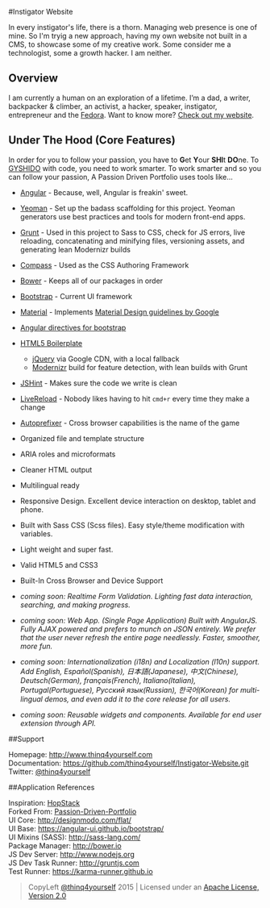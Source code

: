#Instigator Website

In every instigator's life, there is a thorn. Managing web presence is one of mine. So I'm tryig a new approach, having my own website not built in a CMS,
to showcase some of my creative work. Some consider me a technologist, some a growth hacker. I am neither.

## Overview

I am currently a human on an exploration of a lifetime. I’m a dad, a writer, backpacker & climber, an activist, a hacker, speaker, instigator, entrepreneur and the [Fedora](http://beardandfedora.com). Want to know more? [Check out my website](http://www.thinq4yourself.com).

## Under The Hood (Core Features)
In order for you to follow your passion, you have to **G**et **Y**our **SHI**t **DO**ne. To [GYSHIDO](http://gyshido.com) with code, you need to work smarter.
To work smarter and so you can follow your passion, A Passion Driven Portfolio uses tools like...

* [Angular](https://angularjs.org/) - Because, well, Angular is freakin' sweet.
* [Yeoman](http://yeoman.io) - Set up the badass scaffolding for this project. Yeoman generators use best practices and tools for modern front-end apps.
* [Grunt](http://gruntjs.com/) - Used in this project to Sass to CSS, check for JS errors, live reloading, concatenating and minifying files, versioning assets, and generating lean Modernizr builds
* [Compass](http://compass-style.org/) - Used as the CSS Authoring Framework
* [Bower](http://bower.io/) - Keeps all of our packages in order
* [Bootstrap](http://getbootstrap.com/) - Current UI framework
* [Material](https://github.com/FezVrasta/bootstrap-material-design) - Implements [Material Design guidelines by Google](http://www.google.com/design/spec/material-design/introduction.html)
* [Angular directives for bootstrap](https://angular-ui.github.io/bootstrap/)
* [HTML5 Boilerplate](http://html5boilerplate.com/)
    * [jQuery](http://jquery.com/) via Google CDN, with a local fallback
    * [Modernizr](http://modernizr.com/) build for feature detection, with lean builds with Grunt

* [JSHint](http://jshint.com/) - Makes sure the code we write is clean
* [LiveReload](http://livereload.com/) - Nobody likes having to hit `cmd+r` every time they make a change
* [Autoprefixer](https://github.com/postcss/autoprefixer) - Cross browser capabilities is the name of the game 
* Organized file and template structure
* ARIA roles and microformats
* Cleaner HTML output
* Multilingual ready
* Responsive Design. Excellent device interaction on desktop, tablet and phone.
* Built with Sass CSS (Scss files). Easy style/theme modification with variables.
* Light weight and super fast.
* Valid HTML5 and CSS3
* Built-In Cross Browser and Device Support
* *coming soon: Realtime Form Validation. Lighting fast data interaction, searching, and making progress.*
* *coming soon: Web App. (Single Page Application) Built with AngularJS. Fully AJAX powered and prefers to munch on JSON entirely. We prefer that the user never refresh the entire page needlessly. Faster, smoother, more fun.*
* *coming soon: Internationalization (i18n) and Localization (l10n) support. Add English, Español(Spanish), 日本語(Japanese), 中文(Chinese), Deutsch(German), français(French), Italiano(Italian), Portugal(Portuguese), Русский язык(Russian), 한국어(Korean) for multi-lingual demos, and even add it to the core release for all users.*
* *coming soon: Reusable widgets and components. Available for end user extension through API.*

##Support

Homepage: http://www.thinq4yourself.com  
Documentation: https://github.com/thinq4yourself/Instigator-Website.git  
Twitter: [@thinq4yourself](https://twitter.com/thinq4yourself)  

##Application References

Inspiration: [HopStack](https://github.com/BeardandFedora/HopStack)  
Forked From: [Passion-Driven-Portfolio](https://github.com/yaboi/Passion-Driven-Website)  
UI Core: http://designmodo.com/flat/  
UI Base: https://angular-ui.github.io/bootstrap/  
UI Mixins (SASS): http://sass-lang.com/  
Package Manager: http://bower.io  
JS Dev Server: http://www.nodejs.org  
JS Dev Task Runner: http://gruntjs.com  
Test Runner: https://karma-runner.github.io  

> CopyLeft [@thinq4yourself](http://www.twitter.com/thinq4yourself) 2015 | Licensed under an [Apache License, Version 2.0](http://www.apache.org/licenses/LICENSE-2.0)